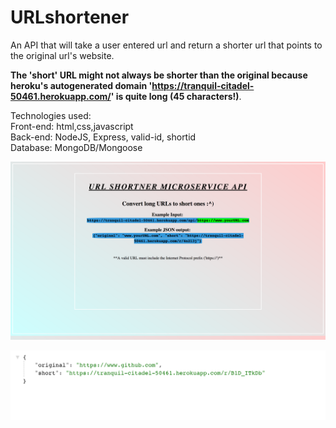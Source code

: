 # URLshortener
An API that will take a user entered url and return a shorter url that points to the original url's website. 

**The 'short' URL might not always be shorter than the original because heroku's autogenerated domain 'https://tranquil-citadel-50461.herokuapp.com/' is quite long (45 characters!)**. <br />

Technologies used: <br />
Front-end: html,css,javascript <br />
Back-end: NodeJS, Express, valid-id, shortid <br />
Database: MongoDB/Mongoose  <br />


![Display1 Screen](home.png)

![Display2 Screen](call.png)
